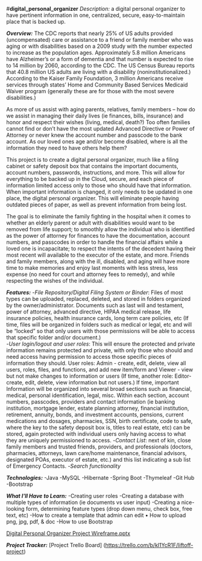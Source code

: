 #**digital_personal_organizer**
*Description:* a digital personal organizer to have pertinent information in one, centralized, secure, easy-to-maintain place that is backed up.

***Overview:*** The CDC reports that nearly 25% of US adults provided (uncompensated) care or assistance to a friend or family member who was aging or with disabilities based on a 2009 study with the number expected to increase as the population ages. Approximately 5.8 million Americans have Alzheimer’s or a form of dementia and that number is expected to rise to 14 million by 2060, according to the CDC. The US Census Bureau reports that 40.8 million US adults are living with a disability (noninstitutionalized.) According to the Kaiser Family Foundation, 3 million Americans receive services through states’ Home and Community Based Services Medicaid Waiver program (generally these are for those with the most severe disabilities.)

As more of us assist with aging parents, relatives, family members – how do we assist in managing their daily lives (ie finances, bills, insurance) and honor and respect their wishes (living, medical, death?) Too often families cannot find or don’t have the most updated Advanced Directive or Power of Attorney or never knew the account number and passcode to the bank account. As our loved ones age and/or become disabled, where is all the information they need to have others help them?

This project is to create a digital personal organizer, much like a filing cabinet or safety deposit box that contains the important documents, account numbers, passwords, instructions, and more. This will allow for everything to be backed up in the Cloud, secure, and each piece of information limited access only to those who should have that information. When important information is changed, it only needs to be updated in one place, the digital personal organizer. This will eliminate people having outdated pieces of paper, as well as prevent information from being lost.

The goal is to eliminate the family fighting in the hospital when it comes to whether an elderly parent or adult with disabilities would want to be removed from life support; to smoothly allow the individual who is identified as the power of attorney for finances to have the documentation, account numbers, and passcodes in order to handle the financial affairs while a loved one is incapacitate; to respect the intents of the decedent having their most recent will available to the executor of the estate, and more. Friends and family members, along with the ill, disabled, and aging will have more time to make memories and enjoy last moments with less stress, less expense (no need for court and attorney fees to remedy), and while respecting the wishes of the individual.

***Features:***
-*File Repository/Digital Filing System or Binder*: Files of most types can be uploaded, replaced, deleted, and stored in folders organized by the owner/administrator. Documents such as last will and testament, power of attorney, advanced directive, HIPAA medical release, life insurance policies, health insurance cards, long term care policies, etc (If time, files will be organized in folders such as medical or legal, etc and will be “locked” so that only users with those permissions will be able to access that specific folder and/or document.)  
-*User login/logout and user roles*: This will ensure the protected and private information remains protected and private, with only those who should and need access having permission to access those specific pieces of information they should.  User roles: Admin - create, edit, delete, view all users, roles, files, and functions, and add new item/form and Viewer - view but not make changes to information or users (If time, another role: Editor- create, edit, delete, view information but not users.) If time, important Information will be organized into several broad sections such as financial, medical, personal identification, legal, misc. Within each section, account numbers, passcodes, providers and contact information (ie banking institution, mortgage lender, estate planning attorney, financial institution, retirement, annuity, bonds, and investment accounts, pensions, current medications and dosages, pharmacies, SSN, birth certificate, code to safe, where the key to the safety deposit box is, titles to real estate, etc) can be stored, again protected with individual users only having access to what they are uniquely permissioned to access. 
-*Contact List*: next of kin, close family members and trusted friends, providers, and professionals (doctors, pharmacies, attorneys, lawn care/home maintenance, financial advisors, designated POAs, executor of estate, etc.) and this list indicating a sub list of Emergency Contacts. 
-*Search functionality*

***Technologies:***
-Java
-MySQL
-Hibernate
-Spring Boot
-Thymeleaf
-Git Hub
-Bootstrap

***What I'll Have to Learn:***
-Creating user roles
-Creating a database with multiple types of information (ie documents vs user input)
-Creating a nice-looking form, determining feature types (drop down menu, check box, free text, etc)
-How to create a template that admin can edit • How to upload png, jpg, pdf, & doc
-How to use Bootstrap

[Digital Personal Organizer Project Wireframe.pptx](https://github.com/dhalamicek/digital_personal_organizer/files/10810195/Digital.Personal.Organizer.Project.Wireframe.pptx)

***Project Tracker:***
[Project Trello Board] (https://trello.com/b/kl1YcR1F/liftoff-project)


